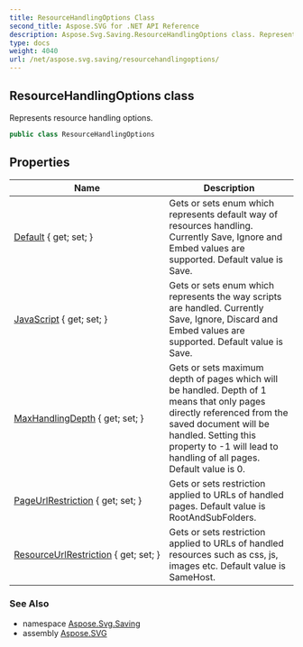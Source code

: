 ```yaml
---
title: ResourceHandlingOptions Class
second_title: Aspose.SVG for .NET API Reference
description: Aspose.Svg.Saving.ResourceHandlingOptions class. Represents resource handling options
type: docs
weight: 4040
url: /net/aspose.svg.saving/resourcehandlingoptions/
---
```

## ResourceHandlingOptions class

Represents resource handling options.

```csharp
public class ResourceHandlingOptions
```

## Properties

| Name | Description |
| --- | --- |
| [Default](../../aspose.svg.saving/resourcehandlingoptions/default/) { get; set; } | Gets or sets enum which represents default way of resources handling. Currently Save, Ignore and Embed values are supported. Default value is Save. |
| [JavaScript](../../aspose.svg.saving/resourcehandlingoptions/javascript/) { get; set; } | Gets or sets enum which represents the way scripts are handled. Currently Save, Ignore, Discard and Embed values are supported. Default value is Save. |
| [MaxHandlingDepth](../../aspose.svg.saving/resourcehandlingoptions/maxhandlingdepth/) { get; set; } | Gets or sets maximum depth of pages which will be handled. Depth of 1 means that only pages directly referenced from the saved document will be handled. Setting this property to -1 will lead to handling of all pages. Default value is 0. |
| [PageUrlRestriction](../../aspose.svg.saving/resourcehandlingoptions/pageurlrestriction/) { get; set; } | Gets or sets restriction applied to URLs of handled pages. Default value is RootAndSubFolders. |
| [ResourceUrlRestriction](../../aspose.svg.saving/resourcehandlingoptions/resourceurlrestriction/) { get; set; } | Gets or sets restriction applied to URLs of handled resources such as css, js, images etc. Default value is SameHost. |

### See Also

* namespace [Aspose.Svg.Saving](../../aspose.svg.saving/)
* assembly [Aspose.SVG](../../)
